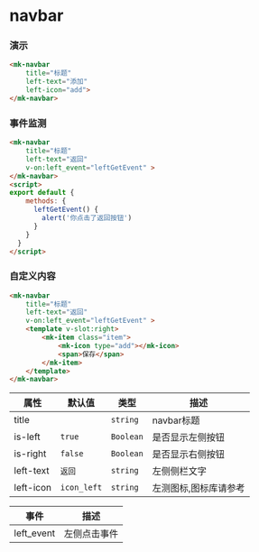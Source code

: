 # navbar

### 演示

``` html
<mk-navbar 
    title="标题" 
    left-text="添加" 
    left-icon="add">
</mk-navbar>
```


### 事件监测

``` html
<mk-navbar 
    title="标题" 
    left-text="返回"  
    v-on:left_event="leftGetEvent" >
</mk-navbar>
<script>
export default {
    methods: {
      leftGetEvent() {
        alert('你点击了返回按钮')
      }
    }
  }
</script>
```

### 自定义内容

``` html
<mk-navbar 
    title="标题" 
    left-text="返回"  
    v-on:left_event="leftGetEvent" >
    <template v-slot:right>
        <mk-item class="item">
            <mk-icon type="add"></mk-icon>
            <span>保存</span>
        </mk-item>
    </template>
</mk-navbar>
```



| 属性 	| 默认值 	|  类型    |  描述 	|
|--	|-	       |--       |------	|
| title  |      |  `string`    |   navbar标题   	|
| is-left   |   `true`  |   `Boolean`   | 是否显示左侧按钮     	|
| is-right  |  `false`  |   `Boolean`   |   是否显示右侧按钮   	|
| left-text  |  `返回`  |   `string`   |   左侧侧栏文字   	|
| left-icon  |  `icon_left`  |   `string`   |   左测图标,图标库请参考 	|

| 事件 	|   描述 	|
|--	|------	|
| left_event  |   左侧点击事件   	|

